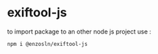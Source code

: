 # exiftool-js

to import package to an other node js project use : 
```
npm i @enzosln/exiftool-js
```